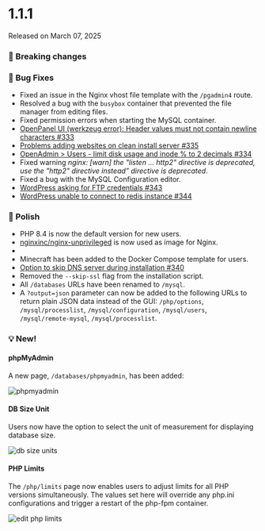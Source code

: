 # 1.1.1

Released on March 07, 2025

### 🚀 Breaking changes


### 🐛 Bug Fixes
- Fixed an issue in the Nginx vhost file template with the `/pgadmin4` route.
- Resolved a bug with the `busybox` container that prevented the file manager from editing files.
- Fixed permission errors when starting the MySQL container.
- [OpenPanel UI (werkzeug error): Header values must not contain newline characters #333](https://github.com/stefanpejcic/OpenPanel/issues/333)
- [Problems adding websites on clean install server #335](https://github.com/stefanpejcic/OpenPanel/issues/335)
- [OpenAdmin > Users - limit disk usage and inode % to 2 decimals #334](https://github.com/stefanpejcic/OpenPanel/issues/334)
- Fixed warning *nginx: [warn] the "listen ... http2" directive is deprecated, use the "http2" directive instead” directive is deprecated*.
- Fixed a bug with the MySQL Configuration editor.
- [WordPress asking for FTP credentials #343](https://github.com/stefanpejcic/OpenPanel/issues/343)
- [WordPress unable to connect to redis instance #344](https://github.com/stefanpejcic/OpenPanel/issues/344)


### 💅 Polish
- PHP 8.4 is now the default version for new users.
- [nginxinc/nginx-unprivileged](https://hub.docker.com/r/nginxinc/nginx-unprivileged) is now used as image for Nginx.
- 
- Minecraft has been added to the Docker Compose template for users.
- [Option to skip DNS server during installation #340](https://github.com/stefanpejcic/OpenPanel/issues/340)
- Removed the `--skip-ssl` flag from the installation script.
- All `/databases` URLs have been renamed to `/mysql`.
- A `?output=json` parameter can now be added to the following URLs to return plain JSON data instead of the GUI: `/php/options`, `/mysql/processlist`, `/mysql/configuration`, `/mysql/users`, `/mysql/remote-mysql`, `/mysql/processlist`.


### 💡 New!

#### phpMyAdmin

A new page, `/databases/phpmyadmin`, has been added:

![phpmyadmin](https://i.postimg.cc/8TqVvXrJ/2025-03-05-17-19.png)

#### DB Size Unit

Users now have the option to select the unit of measurement for displaying database size.

![db size units](https://i.postimg.cc/rpjgMGZk/2025-03-05-19-47.png)

#### PHP Limits

The `/php/limits` page now enables users to adjust limits for all PHP versions simultaneously. The values set here will override any php.ini configurations and trigger a restart of the php-fpm container.

![edit php limits](https://i.postimg.cc/qvwpnR1G/2025-03-05-21-11.png)
